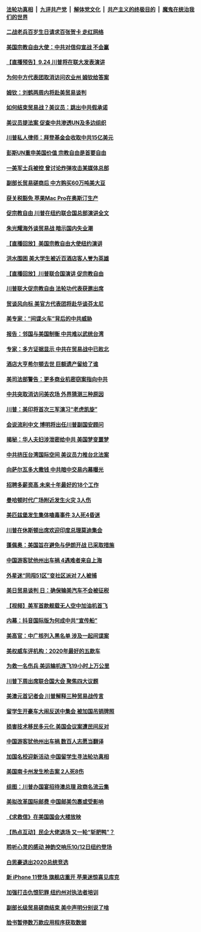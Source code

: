 ####  [法轮功真相](../../../../basic/blob/master/README.md?t=09240926) &nbsp;|&nbsp; [九评共产党](../../../../9ping.md/blob/master/README.md?t=09240926) &nbsp;|&nbsp; [解体党文化](../../../../jtdwh.md/blob/master/README.md?t=09240926)  &nbsp;|&nbsp; [共产主义的终极目的](../../../../gczydzjmd.md/blob/master/README.md?t=09240926) &nbsp;|&nbsp; [魔鬼在统治我们的世界](../../../../mgztzwmdsj.md/blob/master/README.md?t=09240926) 

#### [二战老兵百岁生日请求百张贺卡 走红网络](../pages/nsc412/n11543065.md?t=09240926) 

#### [美国宗教自由大使：中共对信仰宣战 不会赢](../pages/nsc412/n11542282.md?t=09240926) 

#### [【直播预告】9.24 川普将在联大发表演讲](../pages/nsc412/n11541984.md?t=09240926) 

#### [为何中方代表团取消访问农业州 姆钦给答案](../pages/nsc412/n11542073.md?t=09240926) 

#### [姆钦：刘鹤两周内将赴美贸易谈判](../pages/nsc412/n11541997.md?t=09240926) 

#### [如何结束贸易战？美议员：跳出中共假承诺](../pages/nsc412/n11541972.md?t=09240926) 

#### [美议员提法案 促查中共渗透UN及多边组织](../pages/nsc412/n11541838.md?t=09240926) 

#### [川普私人律师：拜登基金会收取中共15亿美元](../pages/nsc412/n11541614.md?t=09240926) 

#### [彭斯UN重申美国价值 宗教自由是首要自由](../pages/nsc412/n11541631.md?t=09240926) 

#### [一美军士兵被控 曾讨论炸弹攻击某媒体总部](../pages/nsc412/n11541799.md?t=09240926) 

#### [副部长贸易磋商后 中方购买60万吨美大豆](../pages/nsc412/n11541822.md?t=09240926) 

#### [获关税豁免 苹果Mac Pro在奥斯汀生产](../pages/nsc412/n11541490.md?t=09240926) 

#### [促宗教自由 川普在纽约联合国总部演讲全文](../pages/nsc412/n11541496.md?t=09240926) 

#### [朱光耀海外谈贸易战 暗示国内失业潮](../pages/nsc412/n11541187.md?t=09240926) 

#### [【直播回放】美国宗教自由大使纽约演讲](../pages/nsc412/n11541314.md?t=09240926) 

#### [洪水围困 美大学生被近百酒店客人誉为英雄](../pages/nsc412/n11541143.md?t=09240926) 

#### [【直播回放】川普联合国演讲 促宗教自由](../pages/nsc412/n11537578.md?t=09240926) 

#### [川普联大促宗教自由 法轮功代表获邀出席](../pages/nsc412/n11540841.md?t=09240926) 

#### [贸谈风向标 美官方代表团将赴华谈芬太尼](../pages/nsc412/n11540988.md?t=09240926) 

#### [美专家：“间谍火车”背后的中共威胁](../pages/nsc412/n11540815.md?t=09240926) 

#### [报告：邻国与美国制衡 中共难以武统台湾](../pages/nsc412/n11540476.md?t=09240926) 

#### [专家：多方证据显示 中共在贸易战中已败北](../pages/nsc412/n11540358.md?t=09240926) 

#### [酒店大亨希尔顿去世 巨额遗产留给了谁](../pages/nsc412/n11540309.md?t=09240926) 

#### [美司法部警告：更多商业机密窃案指向中共](../pages/nsc412/n11539903.md?t=09240926) 

#### [中共突取消访问美农场 外界猜测三种原因](../pages/nsc412/n11540305.md?t=09240926) 

#### [川普：美印将首次三军演习“老虎凯旋”](../pages/nsc412/n11540300.md?t=09240926) 

#### [会说流利中文 博明将出任川普副国安顾问](../pages/nsc412/n11539807.md?t=09240926) 

#### [揭秘：华人夫妇涉泄密给中共 美国梦变噩梦](../pages/nsc412/n11539504.md?t=09240926) 

#### [中共挤压台湾国际空间 美议员力推台北法案](../pages/nsc412/n11539452.md?t=09240926) 

#### [向萨尔瓦多大撒钱 中共暗中交易内幕曝光](../pages/nsc412/n11539358.md?t=09240926) 

#### [招聘多薪资高 未来十年最好的18个工作](../pages/nsc412/n11530708.md?t=09240926) 

#### [曼哈顿时代广场附近发生火灾  3人伤](../pages/nsc412/n11539376.md?t=09240926) 

#### [美匹兹堡发生集体嗑毒事件 3人死4昏迷](../pages/nsc412/n11539115.md?t=09240926) 

#### [川普在休斯顿出席欢迎印度总理莫迪集会](../pages/nsc412/n11539283.md?t=09240926) 

#### [蓬佩奥：美国旨在避免与伊朗开战 已采取措施](../pages/nsc412/n11538986.md?t=09240926) 

#### [中国游客犹他州出车祸 4遇难者来自上海](../pages/nsc412/n11539182.md?t=09240926) 

#### [外星迷“同闯51区”变社区派对 7人被捕](../pages/nsc412/n11538903.md?t=09240926) 

#### [美日贸易谈判 日：确保输美汽车不会被征税](../pages/nsc412/n11538882.md?t=09240926) 

#### [【视频】美军首款舰载无人空中加油机首飞](../pages/nsc412/n11536459.md?t=09240926) 

#### [内幕：抖音国际版为何成中共“宣传船”](../pages/nsc412/n11536977.md?t=09240926) 

#### [美高官：中广核列入黑名单 涉及一起间谍案](../pages/nsc412/n11531348.md?t=09240926) 

#### [美权威车评机构：2020年最好的五款车](../pages/nsc412/n11534061.md?t=09240926) 

#### [为救一名伤兵 美运输机连飞19小时上万公里](../pages/nsc412/n11538260.md?t=09240926) 

#### [川普下周出席联合国大会 聚焦四大议题](../pages/nsc412/n11537566.md?t=09240926) 

#### [美澳元首记者会 川普解释三种贸易战传言](../pages/nsc412/n11537662.md?t=09240926) 

#### [留学生开豪车大闹反送中集会 被加国吊销牌照](../pages/nsc412/n11537923.md?t=09240926) 

#### [损害技术移民多元化 美国会议案遭民间反对](../pages/nsc412/n11537773.md?t=09240926) 

#### [中国游客犹他州出车祸 数百人志愿当翻译](../pages/nsc412/n11537625.md?t=09240926) 

#### [加国名校迎新活动 中国留学生寻法轮功真相](../pages/nsc412/n11537332.md?t=09240926) 

#### [美国南卡州发生枪击案 2人死8伤](../pages/nsc412/n11537550.md?t=09240926) 

#### [组图：川普办国宴招待澳总理 政商名流云集](../pages/nsc412/n11537407.md?t=09240926) 

#### [美拟改革国际邮费 中国邮美包裹或受影响](../pages/nsc412/n11537288.md?t=09240926) 

#### [《求救信》在美国国会大楼放映](../pages/nsc412/n11537252.md?t=09240926) 

#### [【热点互动】民企大佬退场 又一轮“斩肥鸭”？](../pages/nsc412/n11537155.md?t=09240926) 

#### [聆听心灵的感动 神韵交响乐10/12日纽约登场](../pages/nsc412/n11536559.md?t=09240926) 

#### [白思豪退出2020总统竞选](../pages/nsc412/n11536582.md?t=09240926) 

#### [新 iPhone 11登场 旗舰店重开 苹果迷惊喜见库克](../pages/nsc412/n11536574.md?t=09240926) 

#### [加强打击仇恨犯罪 纽约州对执法者培训](../pages/nsc412/n11536586.md?t=09240926) 

#### [副部长级贸易磋商结束 美中声明分别说了啥](../pages/nsc412/n11536402.md?t=09240926) 

#### [脸书暂停数万款应用程序获取数据](../pages/nsc412/n11536677.md?t=09240926) 

